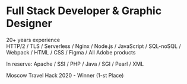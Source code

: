 # Full Stack Developer & Graphic Designer

20+ years experience  
HTTP/2 / TLS / Serverless / Nginx / Node.js / JavaScript / SQL-noSQL / Webpack / HTML / CSS / Figma / All Adobe products  

In reserve: Apache / SSI / PHP / Java / SGI / Pearl / XML  

Moscow Travel Hack 2020 - Winner (1-st Place) 
